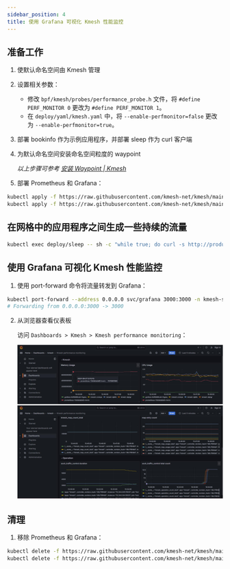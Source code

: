 ```yaml
---
sidebar_position: 4  
title: 使用 Grafana 可视化 Kmesh 性能监控  
---
```


## 准备工作

1. 使默认命名空间由 Kmesh 管理  
2. 设置相关参数：  
   - 修改 `bpf/kmesh/probes/performance_probe.h` 文件，将 `#define PERF_MONITOR 0` 更改为 `#define PERF_MONITOR 1`。  
   - 在 `deploy/yaml/kmesh.yaml` 中，将 `--enable-perfmonitor=false` 更改为 `--enable-perfmonitor=true`。  
3. 部署 bookinfo 作为示例应用程序，并部署 sleep 作为 curl 客户端  
4. 为默认命名空间安装命名空间粒度的 waypoint  
   
   *以上步骤可参考 [安装 Waypoint | Kmesh](#)*  

5. 部署 Prometheus 和 Grafana：  

```bash
kubectl apply -f https://raw.githubusercontent.com/kmesh-net/kmesh/main/samples/addons/prometheus.yaml
kubectl apply -f https://raw.githubusercontent.com/kmesh-net/kmesh/main/samples/addons/grafana.yaml
```

## 在网格中的应用程序之间生成一些持续的流量

```bash
kubectl exec deploy/sleep -- sh -c "while true; do curl -s http://productpage:9080/productpage | grep reviews-v.-; sleep 1; done"
```

## 使用 Grafana 可视化 Kmesh 性能监控

1. 使用 port-forward 命令将流量转发到 Grafana：  

```bash
kubectl port-forward --address 0.0.0.0 svc/grafana 3000:3000 -n kmesh-system
# Forwarding from 0.0.0.0:3000 -> 3000
```

2. 从浏览器查看仪表板  
   
   访问 `Dashboards > Kmesh > Kmesh performance monitoring`：  

    ![image](images/kmesh_deamon_monitoring.jpg)  
    ![image](images/kmesh_map_and_operation_monitoring.jpg)  

## 清理

1. 移除 Prometheus 和 Grafana：  

```bash
kubectl delete -f https://raw.githubusercontent.com/kmesh-net/kmesh/main/samples/addons/prometheus.yaml
kubectl delete -f https://raw.githubusercontent.com/kmesh-net/kmesh/main/samples/addons/grafana.yaml
```